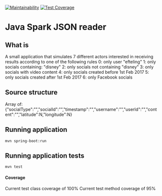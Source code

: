 [![Maintainability](https://api.codeclimate.com/v1/badges/9d26cb4f5ad75618da98/maintainability)](https://codeclimate.com/github/JoelPintoMata/JavaSparkJSONReader/maintainability)  [![Test Coverage](https://api.codeclimate.com/v1/badges/9d26cb4f5ad75618da98/test_coverage)](https://codeclimate.com/github/JoelPintoMata/JavaSparkJSONReader/test_coverage)

# Java Spark JSON reader

## What is
A small application that simulates 7 different actors interested in receiving results according to one of the following rules
  0: only user "efteling"
  1: only socials containing: "disney"
  2: only socials not containing "disney"
  3: only socials with video content
  4: only socials created before 1st Feb 2017
  5: only socials created after 1st Feb 2017
  6: only Facebook socials

## Source structure
Array of:
{"socialType":"","socialId":"","timestamp":"","username":"","userId":"","content":"","latitude":N,"longitude":N}

## Running application
```
mvn spring-boot:run
```

## Running application tests
```
mvn test
```

#### Coverage
Current test class coverage of 100%
Current test method coverage of 95%